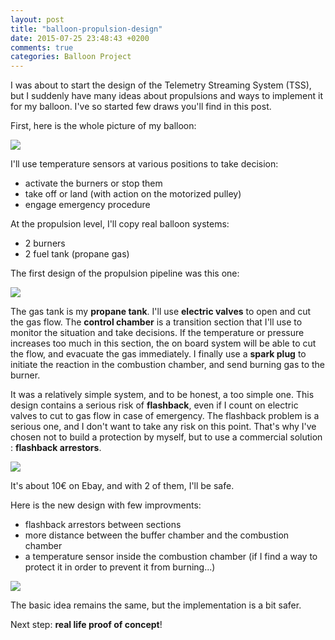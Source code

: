 ```yaml
---
layout: post
title: "balloon-propulsion-design"
date: 2015-07-25 23:48:43 +0200
comments: true
categories: Balloon Project
---
```


I was about to start the design of the Telemetry Streaming System (TSS), but I suddenly have many ideas about propulsions and ways to implement it for my balloon.
I've so started few draws you'll find in this post.

<!-- more -->

First, here is the whole picture of my balloon:

<p class="image center">
  <img src="/images/2015/07/Robot_Balloon_whole_design_v1.jpg">
</p>

I'll use temperature sensors at various positions to take decision:

- activate the burners or stop them
- take off or land (with action on the motorized pulley)
- engage emergency procedure

At the propulsion level, I'll copy real balloon systems:

- 2 burners
- 2 fuel tank (propane gas)

The first design of the propulsion pipeline was this one:

<p class="image center">
  <img src="/images/2015/07/Robot_Balloon_Propulsion_System_v1.jpg">
</p>

The gas tank is my **propane tank**. I'll use **electric valves** to open and cut the gas flow. The **control chamber** is a transition section that I'll use to monitor the situation and take decisions. If the temperature or pressure increases too much in this section, the on board system will be able to cut the flow, and evacuate the gas immediately.
I finally use a **spark plug** to initiate the reaction in the combustion chamber, and send burning gas to the burner.

It was a relatively simple system, and to be honest, a too simple one. This design contains a serious risk of **flashback**, even if I count on electric valves to cut to gas flow in case of emergency.
The flashback problem is a serious one, and I don't want to take any risk on this point.
That's why I've chosen not to build a protection by myself, but to use a commercial solution : **flashback arrestors**.

<p class="image center">
  <img src="/images/2015/07/Torch_Flashback_Arrestor.jpg">
</p>

It's about 10€ on Ebay, and with 2 of them, I'll be safe.

Here is the new design with few improvments:

- flashback arrestors between sections
- more distance between the buffer chamber and the combustion chamber
- a temperature sensor inside the combustion chamber (if I find a way to protect it in order to prevent it from burning...)

<p class="image center">
  <img src="/images/2015/07/Robot_Balloon_Propulsion_System_v2.jpg">
</p>

The basic idea remains the same, but the implementation is a bit safer.

Next step: **real life proof of concept**!